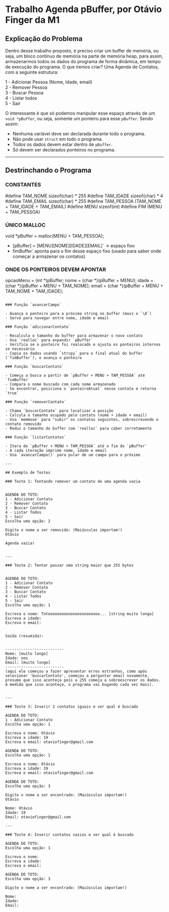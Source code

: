 
# Trabalho Agenda pBuffer, por Otávio Finger da M1

## Explicação do Problema

Dentro desse trabalho proposto, é preciso criar um buffer de memória, ou seja, um bloco contínuo de memória na parte de memória heap, para assim, armazenarmos todos os dados do programa de forma dinâmica, em tempo de execução do programa. O que iremos criar? Uma Agenda de Contatos, com a seguinte estrutura:

1 - Adicionar Pessoa (Nome, Idade, email)  
2 - Remover Pessoa  
3 - Buscar Pessoa  
4 - Listar todos  
5 - Sair  

O interessante é que só podemos manipular esse espaço através de um `void *pBuffer`, ou seja, somente um ponteiro para esse `pBuffer`. Sendo assim:

- Nenhuma variável deve ser declarada durante todo o programa.
- Não pode usar `struct` em todo o programa.
- Todos os dados devem estar dentro de `pBuffer`.
- Só devem ser declarados ponteiros no programa.

---

## Destrinchando o Programa

### CONSTANTES


#define TAM_NOME sizeof(char) * 255
#define TAM_IDADE sizeof(char) * 4
#define TAM_EMAIL sizeof(char) * 255
#define TAM_PESSOA (TAM_NOME + TAM_IDADE + TAM_EMAIL)
#define MENU sizeof(int)
#define FIM (MENU + TAM_PESSOA)

### ÚNICO MALLOC


void *pBuffer = malloc(MENU + TAM_PESSOA);


- [pBuffer] = [MENU][NOME][IDADE][EMAIL]` → espaço fixo  
- fimBuffer` aponta para o fim desse espaço fixo (usado para saber onde começar a armazenar os contatos)

### ONDE OS PONTEIROS DEVEM APONTAR

opcaoMenu = (int *)pBuffer;
nome = (char *)(pBuffer + MENU);
idade = (char *)(pBuffer + MENU + TAM_NOME);
email = (char *)(pBuffer + MENU + TAM_NOME + TAM_IDADE);
```

### Função `avancarCampo`

- Avança o ponteiro para a próxima string no buffer (mais o `\0`)
- Serve para navegar entre nome, idade e email

### Função `adicionarContato`

- Recalcula o tamanho do buffer para armazenar o novo contato
- Usa `realloc` para expandir `pBuffer`
- Verifica se o ponteiro foi realocado e ajusta os ponteiros internos se necessário
- Copia os dados usando `strcpy` para o final atual do buffer (`fimBuffer`), e avança o ponteiro

### Função `buscarContato`

- Começa a busca a partir de `pBuffer + MENU + TAM_PESSOA` até `fimBuffer`
- Compara o nome buscado com cada nome armazenado
- Se encontrar, posiciona o `ponteiroAtual` nesse contato e retorna `true`

### Função `removerContato`

- Chama `buscarContato` para localizar a posição
- Calcula o tamanho ocupado pelo contato (nome + idade + email)
- Usa `memmove` para "subir" os contatos seguintes, sobrescrevendo o contato removido
- Reduz o tamanho do buffer com `realloc` para caber corretamente

### Função `listarContatos`

- Itera de `pBuffer + MENU + TAM_PESSOA` até o fim do `pBuffer`
- A cada iteração imprime nome, idade e email
- Usa `avancarCampo()` para pular de um campo para o próximo

---

## Exemplo de Testes

### Teste 1: Tentando remover um contato de uma agenda vazia


AGENDA DO TOTO:
1 - Adicionar Contato
2 - Remover Contato
3 - Buscar Contato
4 - Listar Todos
5 - Sair
Escolha uma opção: 2

Digite o nome a ser removido: (Maiúsculas importam!)
Otávio

Agenda vazia!


---

### Teste 2: Tentar passar uma string maior que 255 bytes


AGENDA DO TOTO:
1 - Adicionar Contato
2 - Remover Contato
3 - Buscar Contato
4 - Listar Todos
5 - Sair
Escolha uma opção: 1

Escreva o nome: Totooooooooooooooooooooooo... [string muito longa]
Escreva a idade:
Escreva o email:


Saída (resumida):


--------------------------
Nome: [muito longo]
Idade: ooo
Email: [muito longo]
--------------------------
(aqui ele começou a fazer apresentar erros estranhos, como após selecionar 'buscarContato', começou a perguntar email novamente,
presumo que isso aconteça pois o 255 começa a sobreescrever os dados. A medida que isso aconteçe, o programa vai bugando cada vez mais).


---

### Teste 3: Inserir 2 contatos iguais e ver qual é buscado

AGENDA DO TOTO:
1 - Adicionar Contato
Escolha uma opção: 1

Escreva o nome: Otávio
Escreva a idade: 19
Escreva o email: otaviofinger@gmail.com

AGENDA DO TOTO:
Escolha uma opção: 1

Escreva o nome: Otávio
Escreva a idade: 19
Escreva o email: otaviofinger@gmail.com

AGENDA DO TOTO:
Escolha uma opção: 3

Digite o nome a ser encontrado: (Maiúsculas importam!)
Otávio

Nome: Otávio
Idade: 19
Email: otaviofinger@gmail.com

---

### Teste 4: Inserir contatos vazios e ver qual é buscado

AGENDA DO TOTO:
Escolha uma opção: 1

Escreva o nome:  
Escreva a idade:  
Escreva o email:  

AGENDA DO TOTO:
Escolha uma opção: 3

Digite o nome a ser encontrado: (Maiúsculas importam!)

Nome:  
Idade:  
Email:  

